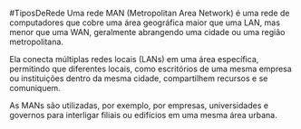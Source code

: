 #TiposDeRede 
Uma rede MAN (Metropolitan Area Network) é uma rede de computadores que cobre uma área geográfica maior que uma LAN, mas menor que uma WAN, geralmente abrangendo uma cidade ou uma região metropolitana. 

Ela conecta múltiplas redes locais (LANs) em uma área específica, permitindo que diferentes locais, como escritórios de uma mesma empresa ou instituições dentro da mesma cidade, compartilhem recursos e se comuniquem. 

As MANs são utilizadas, por exemplo, por empresas, universidades e governos para interligar filiais ou edifícios em uma mesma área urbana.

